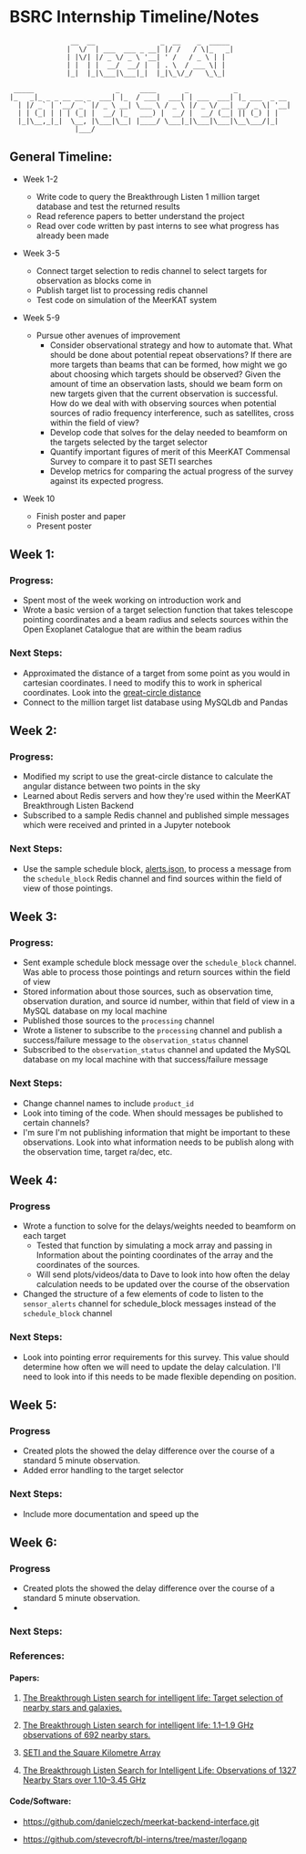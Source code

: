 # BSRC Internship Timeline/Notes
~~~~
               __  __                _  __    _  _____
              |  \/  | ___  ___ _ __| |/ /   / \|_   _|
              | |\/| |/ _ \/ _ \ '__| ' /   / _ \ | |
              | |  | |  __/  __/ |  | . \  / ___ \| |
              |_|  |_|\___|\___|_|  |_|\_\/_/   \_\_|

 _____                    _     ____       _           _
|_   _|_ _ _ __ __ _  ___| |_  / ___|  ___| | ___  ___| |_ ___  _ __
  | |/ _` | '__/ _` |/ _ \ __| \___ \ / _ \ |/ _ \/ __| __/ _ \| '__|
  | | (_| | | | (_| |  __/ |_   ___) |  __/ |  __/ (__| || (_) | |
  |_|\__,_|_|  \__, |\___|\__| |____/ \___|_|\___|\___|\__\___/|_|
                |___/
~~~~

## General Timeline:

- Week 1-2
  - Write code to query the Breakthrough Listen 1 million target database and
    test the returned results
  - Read reference papers to better understand the project
  - Read over code written by past interns to see what progress has already been
    made

- Week 3-5
  - Connect target selection to redis channel to select targets for observation
    as blocks come in
  - Publish target list to processing redis channel
  - Test code on simulation of the MeerKAT system

- Week 5-9
  - Pursue other avenues of improvement
    - Consider observational strategy and how to automate that. What should be
      done about potential repeat observations? If there are more targets than
      beams that can be formed, how might we go about choosing which targets
      should be observed? Given the amount of time an observation lasts, should
      we beam form on new targets given that the current observation is
      successful. How do we deal with with observing sources when potential sources
      of radio frequency interference, such as satellites, cross within the field
      of view?
    - Develop code that solves for the delay needed to beamform on the targets
      selected by the target selector
    - Quantify important figures of merit of this MeerKAT Commensal Survey to
      compare it to past SETI searches
    - Develop metrics for comparing the actual progress of the survey against
      its expected progress.

- Week 10
  - Finish poster and paper
  - Present poster


## Week 1:

### Progress:
 - Spent most of the week working on introduction work and
 - Wrote a basic version of a target selection function that takes telescope
   pointing coordinates and a beam radius and selects sources within the Open
   Exoplanet Catalogue that are within the beam radius

### Next Steps:
 - Approximated the distance of a target from some point as you would in cartesian
   coordinates. I need to modify this to work in spherical coordinates. Look into
   the [great-circle distance](https://en.wikipedia.org/wiki/Great-circle_distance)
 - Connect to the million target list database using MySQLdb and Pandas

## Week 2:

### Progress:
 - Modified my script to use the great-circle distance to calculate the angular
   distance between two points in the sky
 - Learned about Redis servers and how they're used within the MeerKAT Breakthrough
   Listen Backend
 - Subscribed to a sample Redis channel and published simple messages which were
   received and printed in a Jupyter notebook

### Next Steps:
 - Use the sample schedule block, [alerts.json](https://github.com/stevecroft/bl-interns/blob/master/tylerc/alerts.json), to process a message from the `schedule_block` Redis
   channel and find sources within the field of view of those pointings.

## Week 3:

### Progress:
 - Sent example schedule block message over the `schedule_block` channel. Was able
   to process those pointings and return sources within the field of view
 - Stored information about those sources, such as observation time, observation
   duration, and source id number, within that field of view in a MySQL database
   on my local machine
 - Published those sources to the `processing` channel
  - Wrote a listener to subscribe to the `processing` channel and publish a success/failure
    message to the `observation_status` channel
  - Subscribed to the `observation_status` channel and updated the MySQL database
    on my local machine with that success/failure message

### Next Steps:

 - Change channel names to include `product_id`
 - Look into timing of the code. When should messages be published to certain channels?
 - I'm sure I'm not publishing information that might be important to these observations.
   Look into what information needs to be publish along with the observation time,
   target ra/dec, etc.

## Week 4:
### Progress
 - Wrote a function to solve for the delays/weights needed to beamform on each
   target
    - Tested that function by simulating a mock array and passing in Information
      about the pointing coordinates of the array and the coordinates of the
      sources.
    - Will send plots/videos/data to Dave to look into how often the delay calculation
      needs to be updated over the course of the observation
 - Changed the structure of a few elements of code to listen to the `sensor_alerts`
   channel for schedule_block messages instead of the `schedule_block` channel

### Next Steps:
 - Look into pointing error requirements for this survey. This value should determine how
   often we will need to update the delay calculation. I'll need to look into if
   this needs to be made flexible depending on position.

## Week 5:

### Progress
 - Created plots the showed the delay difference over the course of a standard 5 minute observation.
 - Added error handling to the target selector

### Next Steps:

- Include more documentation and speed up the 

## Week 6:

### Progress
 - Created plots the showed the delay difference over the course of a standard 5 minute observation.
 -
### Next Steps:


### References:

#### Papers:

 1. [The Breakthrough Listen search for intelligent life: Target selection of nearby stars and galaxies.](https://arxiv.org/pdf/1701.06227.pdf)

 2. [The Breakthrough Listen search for intelligent life: 1.1–1.9 GHz observations of 692 nearby stars.](https://arxiv.org/pdf/1709.03491.pdf)

 3. [SETI and the Square Kilometre Array](https://arxiv.org/abs/1412.4867)

 4. [The Breakthrough Listen Search for Intelligent Life:
Observations of 1327 Nearby Stars over 1.10–3.45 GHz](https://arxiv.org/pdf/1906.07750.pdf)


#### Code/Software:

 - https://github.com/danielczech/meerkat-backend-interface.git

 - https://github.com/stevecroft/bl-interns/tree/master/loganp
